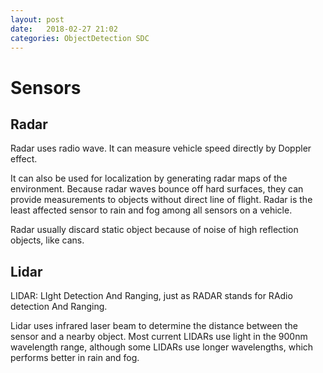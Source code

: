 ```yaml
---
layout: post
date:   2018-02-27 21:02
categories: ObjectDetection SDC
---
```


# Sensors

## Radar

Radar uses radio wave. It can measure vehicle speed directly by Doppler effect.

It can also be used for localization by generating radar maps of the environment. Because radar waves bounce off hard surfaces, they can provide measurements to objects without direct line of flight. Radar is the least affected sensor to rain and fog among all sensors on a vehicle.

Radar usually discard static object because of noise of high reflection objects, like cans.


## Lidar

LIDAR: LIght Detection And Ranging, just as RADAR stands for RAdio detection And Ranging. 

Lidar uses infrared laser beam to determine the distance between the sensor and a nearby object. Most current LIDARs use light in the 900nm wavelength range, although some LIDARs use longer wavelengths, which performs better in rain and fog.




